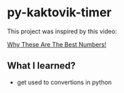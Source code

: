 # py-kaktovik-timer

This project was inspired by this video:

[Why These Are The Best Numbers!](https://www.youtube.com/watch?v=EyS6FfczH0Q)

## What I learned?
- get used to convertions in python
